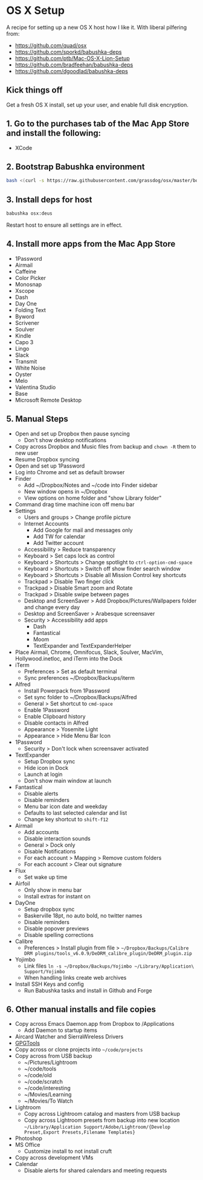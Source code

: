 # OS X Setup

A recipe for setting up a new OS X host how I like it. With liberal pilfering
from:

- https://github.com/quad/osx
- https://github.com/sporkd/babushka-deps
- https://github.com/ptb/Mac-OS-X-Lion-Setup
- https://github.com/bradfeehan/babushka-deps
- https://github.com/dgoodlad/babushka-deps

## Kick things off

Get a fresh OS X install, set up your user, and enable full disk encryption.

## 1. Go to the purchases tab of the Mac App Store and install the following:

- XCode

## 2. Bootstrap Babushka environment

```sh
bash <(curl -s https://raw.githubusercontent.com/grassdog/osx/master/bootstrap.sh)
```

## 3. Install deps for host

```sh
babushka osx:deus
```

Restart host to ensure all settings are in effect.

## 4. Install more apps from the Mac App Store

- 1Password
- Airmail
- Caffeine
- Color Picker
- Monosnap
- Xscope
- Dash
- Day One
- Folding Text
- Byword
- Scrivener
- Soulver
- Kindle
- Capo 3
- Lingo
- Slack
- Transmit
- White Noise
- Oyster
- Melo
- Valentina Studio
- Base
- Microsoft Remote Desktop

## 5. Manual Steps

- Open and set up Dropbox then pause syncing
    - Don't show desktop notifications
- Copy across Dropbox and Music files from backup and `chown -R` them to new user
- Resume Dropbox syncing
- Open and set up 1Password
- Log into Chrome and set as default browser
- Finder
    - Add ~/Dropbox/Notes and ~/code into Finder sidebar
    - New window opens in ~/Dropbox
    - View options on home folder and "show Library folder"
- Command drag time machine icon off menu bar
- Settings
    - Users and groups > Change profile picture
    - Internet Accounts
        - Add Google for mail and messages only
        - Add TW for calendar
        - Add Twitter account
    - Accessibility > Reduce transparency
    - Keyboard > Set caps lock as control
    - Keyboard > Shortcuts > Change spotlight to `ctrl-option-cmd-space`
    - Keyboard > Shortcuts > Switch off show finder search window
    - Keyboard > Shortcuts > Disable all Mission Control key shortcuts
    - Trackpad > Disable Two finger click
    - Trackpad > Disable Smart zoom and Rotate
    - Trackpad > Disable swipe between pages
    - Desktop and ScreenSaver > Add Dropbox/Pictures/Wallpapers folder and
      change every day
    - Desktop and ScreenSaver > Arabesque screensaver
    - Security > Accessibility add apps
        - Dash
        - Fantastical
        - Moom
        - TextExpander and TextExpanderHelper
- Place Airmail, Chrome, Omnifocus, Slack, Soulver, MacVim, Hollywood.inetloc, and iTerm into the Dock
- iTerm
    - Preferences > Set as default terminal
    - Sync preferences ~/Dropbox/Backups/iterm
- Alfred
    - Install Powerpack from 1Password
    - Set sync folder to ~/Dropbox/Backups/Alfred
    - General > Set shortcut to `cmd-space`
    - Enable 1Password
    - Enable Clipboard history
    - Disable contacts in Alfred
    - Appearance > Yosemite Light
    - Appearance > Hide Menu Bar Icon
- 1Password
    - Security > Don't lock when screensaver activated
- TextExpander
    - Setup Dropbox sync
    - Hide icon in Dock
    - Launch at login
    - Don't show main window at launch
- Fantastical
    - Disable alerts
    - Disable reminders
    - Menu bar icon date and weekday
    - Defaults to last selected calendar and list
    - Change key shortcut to `shift-f12`
- Airmail
    - Add accounts
    - Disable interaction sounds
    - General > Dock only
    - Disable Notifications
    - For each account > Mapping > Remove custom folders
    - For each account > Clear out signature
- Flux
    - Set wake up time
- Airfoil
    - Only show in menu bar
    - Install extras for instant on
- DayOne
    - Setup dropbox sync
    - Baskerville 18pt, no auto bold, no twitter names
    - Disable reminders
    - Disable popover previews
    - Disable spelling corrections
- Calibre
    - Preferences > Install plugin from file > `~/Dropbox/Backups/Calibre DRM plugins/tools_v6.0.9/DeDRM_calibre_plugin/DeDRM_plugin.zip`
- Yojimbo
    - Link files `ln -s ~/Dropbox/Backups/Yojimbo ~/Library/Application\ Support/Yojimbo`
    - When handling links create web archives
- Install SSH Keys and config
    - Run Babushka tasks and install in Github and Forge

## 6. Other manual installs and file copies

- Copy across Emacs Daemon.app from Dropbox to /Applications
    - Add Daemon to startup items
- Aircard Watcher and SierraWireless Drivers
- [GPGTools](https://gpgtools.org/)
- Copy across or clone projects into `~/code/projects`
- Copy across from USB backup
    - ~/Pictures/Lightroom
    - ~/code/tools
    - ~/code/old
    - ~/code/scratch
    - ~/code/interesting
    - ~/Movies/Learning
    - ~/Movies/To Watch
- Lightroom
    - Copy across Lightroom catalog and masters from USB backup
    - Copy across Lightroom presets from backup into new location `~/Library/Application Support/Adobe/Lightroom/{Develop Preset,Export Presets,Filename Templates}`
- Photoshop
- MS Office
    - Customize install to not install cruft
- Copy across development VMs
- Calendar
    - Disable alerts for shared calendars and meeting requests 
